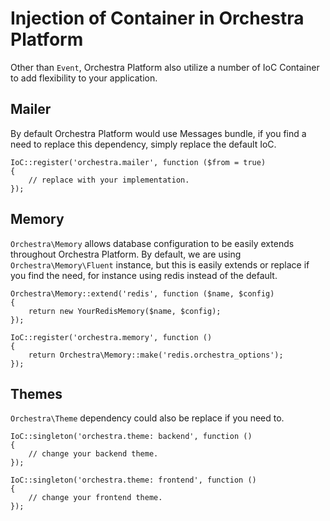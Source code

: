 # Injection of Container in Orchestra Platform

Other than `Event`, Orchestra Platform also utilize a number of IoC Container to add flexibility to your application.

<a name="mailer"></a>
## Mailer

By default Orchestra Platform would use Messages bundle, if you find a need to replace this dependency, simply replace the default IoC.

	IoC::register('orchestra.mailer', function ($from = true)
	{
		// replace with your implementation.
	});

<a name="memory"></a>
## Memory

`Orchestra\Memory` allows database configuration to be easily extends throughout Orchestra Platform. By default, we are using `Orchestra\Memory\Fluent` instance, but this is easily extends or replace if you find the need, for instance using redis instead of the default.

	Orchestra\Memory::extend('redis', function ($name, $config)
	{
		return new YourRedisMemory($name, $config);
	});
	
	IoC::register('orchestra.memory', function ()
	{
		return Orchestra\Memory::make('redis.orchestra_options');
	});

<a name="themes"></a>
## Themes

`Orchestra\Theme` dependency could also be replace if you need to.

	IoC::singleton('orchestra.theme: backend', function ()
	{
		// change your backend theme.
	});
	
	IoC::singleton('orchestra.theme: frontend', function ()
	{
		// change your frontend theme.
	});

	
